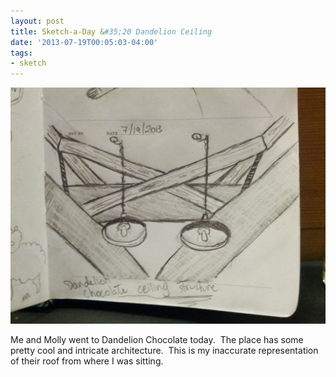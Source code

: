```yaml
---
layout: post
title: Sketch-a-Day &#35;20 Dandelion Ceiling
date: '2013-07-19T00:05:03-04:00'
tags:
- sketch
---
```

![](/images/sketches/sad20-dandelion-ceiling.jpg)

Me and Molly went to Dandelion Chocolate today.  The place has some pretty cool and intricate architecture.  This is my inaccurate representation of their roof from where I was sitting.
